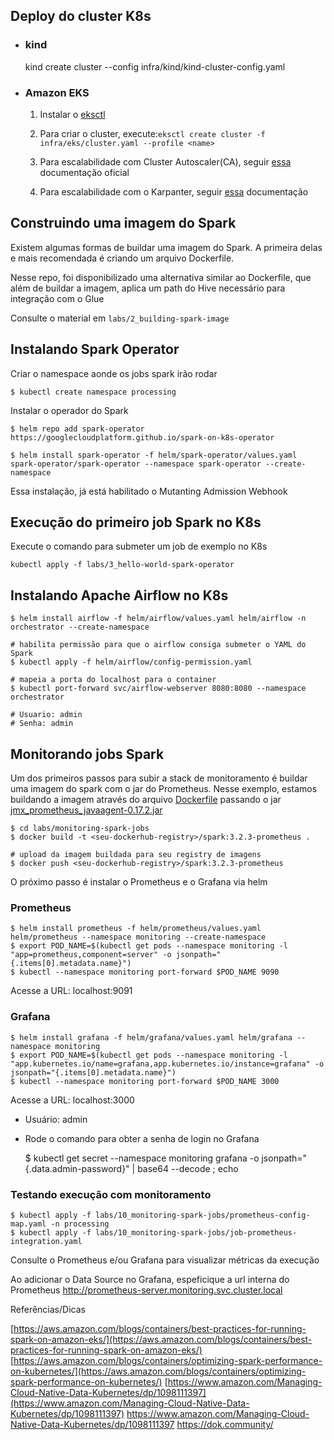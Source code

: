 ## Deploy do cluster K8s

- ### kind
    kind create cluster --config infra/kind/kind-cluster-config.yaml

- ### Amazon EKS
    1. Instalar o [eksctl](https://eksctl.io/introduction/)

    2. Para criar o cluster, execute:```eksctl create cluster -f infra/eks/cluster.yaml --profile <name>```
    3. Para escalabilidade com Cluster Autoscaler(CA), seguir [essa](https://docs.aws.amazon.com/eks/latest/userguide/autoscaling.html) documentação oficial
    4. Para escalabilidade com o Karpanter, seguir [essa](https://karpenter.sh/v0.25.0/getting-started/getting-started-with-eksctl/) documentação

## Construindo uma imagem do Spark
  Existem algumas formas de buildar uma imagem do Spark. A primeira delas e mais recomendada é criando um arquivo Dockerfile.

  Nesse repo, foi disponibilizado uma alternativa similar ao Dockerfile, que além de buildar a imagem, aplica um path do Hive necessário para integração com o Glue

  Consulte o material em ```labs/2_building-spark-image```

## Instalando Spark Operator
Criar o namespace aonde os jobs spark irão rodar 
   
    $ kubectl create namespace processing 

Instalar o operador do Spark

    $ helm repo add spark-operator https://googlecloudplatform.github.io/spark-on-k8s-operator

    $ helm install spark-operator -f helm/spark-operator/values.yaml spark-operator/spark-operator --namespace spark-operator --create-namespace
  
Essa instalação, já está habilitado o Mutanting Admission Webhook

## Execução do primeiro job Spark no K8s
  Execute o comando para submeter um job de exemplo no K8s

  ```kubectl apply -f labs/3_hello-world-spark-operator ```
## Instalando Apache Airflow no K8s

    $ helm install airflow -f helm/airflow/values.yaml helm/airflow -n orchestrator --create-namespace
    
    # habilita permissão para que o airflow consiga submeter o YAML do Spark 
    $ kubectl apply -f helm/airflow/config-permission.yaml
    
    # mapeia a porta do localhost para o container
    $ kubectl port-forward svc/airflow-webserver 8080:8080 --namespace orchestrator
    
    # Usuario: admin
    # Senha: admin
## Monitorando jobs Spark

Um dos primeiros passos para subir a stack de monitoramento é buildar uma imagem do spark com o jar do Prometheus. Nesse exemplo, estamos buildando a imagem através do arquivo [Dockerfile](labs%2Fmonitoring-spark-jobs%2FDockerfile) passando o jar [jmx_prometheus_javaagent-0.17.2.jar](labs%2Fmonitoring-spark-jobs%2Fjmx_prometheus_javaagent-0.17.2.jar)

    $ cd labs/monitoring-spark-jobs
    $ docker build -t <seu-dockerhub-registry>/spark:3.2.3-prometheus .

    # upload da imagem buildada para seu registry de imagens
    $ docker push <seu-dockerhub-registry>/spark:3.2.3-prometheus

O próximo passo é instalar o Prometheus e o Grafana via helm

### Prometheus

    $ helm install prometheus -f helm/prometheus/values.yaml helm/prometheus --namespace monitoring --create-namespace
    $ export POD_NAME=$(kubectl get pods --namespace monitoring -l "app=prometheus,component=server" -o jsonpath="{.items[0].metadata.name}")
    $ kubectl --namespace monitoring port-forward $POD_NAME 9090   

  
Acesse a URL: localhost:9091

### Grafana
    $ helm install grafana -f helm/grafana/values.yaml helm/grafana --namespace monitoring
    $ export POD_NAME=$(kubectl get pods --namespace monitoring -l "app.kubernetes.io/name=grafana,app.kubernetes.io/instance=grafana" -o jsonpath="{.items[0].metadata.name}")
    $ kubectl --namespace monitoring port-forward $POD_NAME 3000

Acesse a URL: localhost:3000

  * Usuário: admin
  * 
    Rode o comando para obter a senha de login no Grafana
  
    $ kubectl get secret --namespace monitoring grafana -o jsonpath="{.data.admin-password}" | base64 --decode ; echo

### Testando execução com monitoramento
  
    $ kubectl apply -f labs/10_monitoring-spark-jobs/prometheus-config-map.yaml -n processing
    $ kubectl apply -f labs/10_monitoring-spark-jobs/job-prometheus-integration.yaml

Consulte o Prometheus e/ou Grafana para visualizar métricas da execução

Ao adicionar o Data Source no Grafana, espeficique a url interna do Prometheus
http://prometheus-server.monitoring.svc.cluster.local


Referências/Dicas

[https://aws.amazon.com/blogs/containers/best-practices-for-running-spark-on-amazon-eks/](https://aws.amazon.com/blogs/containers/best-practices-for-running-spark-on-amazon-eks/)
[https://aws.amazon.com/blogs/containers/optimizing-spark-performance-on-kubernetes/](https://aws.amazon.com/blogs/containers/optimizing-spark-performance-on-kubernetes/)
[https://www.amazon.com/Managing-Cloud-Native-Data-Kubernetes/dp/1098111397](https://www.amazon.com/Managing-Cloud-Native-Data-Kubernetes/dp/1098111397)
https://www.amazon.com/Managing-Cloud-Native-Data-Kubernetes/dp/1098111397
https://dok.community/
